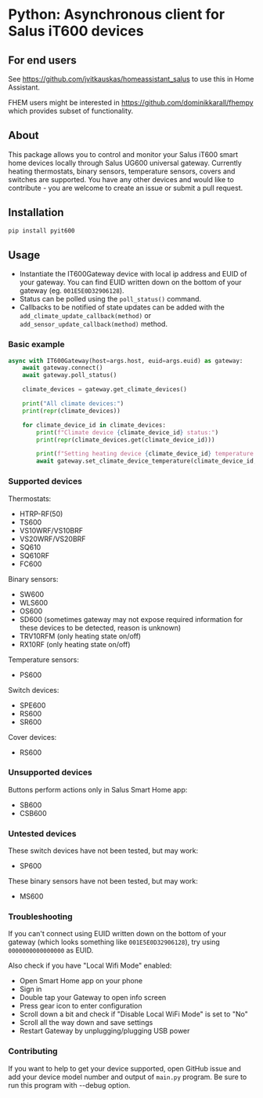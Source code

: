 # Python: Asynchronous client for Salus iT600 devices

## For end users
See https://github.com/jvitkauskas/homeassistant_salus to use this in Home Assistant.

FHEM users might be interested in https://github.com/dominikkarall/fhempy which provides subset of functionality.

## About

This package allows you to control and monitor your Salus iT600 smart home devices locally through Salus UG600 universal gateway. Currently heating thermostats, binary sensors, temperature sensors, covers and switches are supported. You have any other devices and would like to contribute - you are welcome to create an issue or submit a pull request.

## Installation

```bash
pip install pyit600
```

## Usage
 - Instantiate the IT600Gateway device with local ip address and EUID of your gateway. You can find EUID written down on the bottom of your gateway (eg. `001E5E0D32906128`).
 - Status can be polled using the `poll_status()` command.
 - Callbacks to be notified of state updates can be added with the `add_climate_update_callback(method)` or `add_sensor_update_callback(method)` method.

### Basic example

```python
async with IT600Gateway(host=args.host, euid=args.euid) as gateway:
	await gateway.connect()
	await gateway.poll_status()

	climate_devices = gateway.get_climate_devices()

	print("All climate devices:")
	print(repr(climate_devices))

	for climate_device_id in climate_devices:
		print(f"Climate device {climate_device_id} status:")
		print(repr(climate_devices.get(climate_device_id)))

		print(f"Setting heating device {climate_device_id} temperature to 21 degrees celsius")
		await gateway.set_climate_device_temperature(climate_device_id, 21)
```

### Supported devices

Thermostats:
* HTRP-RF(50)
* TS600
* VS10WRF/VS10BRF
* VS20WRF/VS20BRF
* SQ610
* SQ610RF
* FC600

Binary sensors:
* SW600
* WLS600
* OS600
* SD600 (sometimes gateway may not expose required information for these devices to be detected, reason is unknown)
* TRV10RFM (only heating state on/off)
* RX10RF (only heating state on/off)

Temperature sensors:
* PS600

Switch devices:
* SPE600
* RS600
* SR600

Cover devices:
* RS600

### Unsupported devices

Buttons perform actions only in Salus Smart Home app:
* SB600
* CSB600

### Untested devices

These switch devices have not been tested, but may work:
* SP600

These binary sensors have not been tested, but may work:
* MS600

### Troubleshooting

If you can't connect using EUID written down on the bottom of your gateway (which looks something like `001E5E0D32906128`), try using `0000000000000000` as EUID.

Also check if you have "Local Wifi Mode" enabled:
* Open Smart Home app on your phone
* Sign in
* Double tap your Gateway to open info screen
* Press gear icon to enter configuration
* Scroll down a bit and check if "Disable Local WiFi Mode" is set to "No"
* Scroll all the way down and save settings
* Restart Gateway by unplugging/plugging USB power


### Contributing

If you want to help to get your device supported, open GitHub issue and add your device model number and output of `main.py` program. Be sure to run this program with --debug option.
